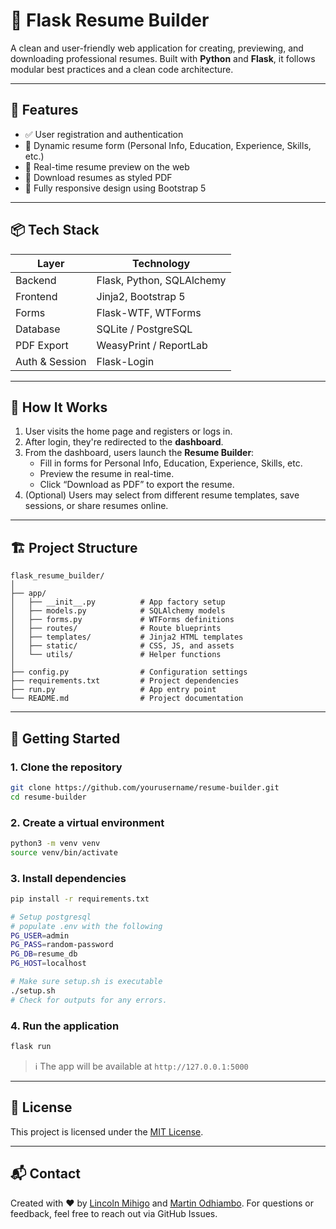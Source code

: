# 🧾 Flask Resume Builder

A clean and user-friendly web application for creating, previewing, and downloading professional resumes. Built with **Python** and **Flask**, it follows modular best practices and a clean code architecture.

---

## 🚀 Features

- ✅ User registration and authentication  
- 🧾 Dynamic resume form (Personal Info, Education, Experience, Skills, etc.)  
- 👀 Real-time resume preview on the web  
- 📄 Download resumes as styled PDF  
- 📱 Fully responsive design using Bootstrap 5  

---

## 📦 Tech Stack

| Layer         | Technology              |
|---------------|--------------------------|
| Backend       | Flask, Python, SQLAlchemy |
| Frontend      | Jinja2, Bootstrap 5       |
| Forms         | Flask-WTF, WTForms        |
| Database      | SQLite / PostgreSQL       |
| PDF Export    | WeasyPrint / ReportLab    |
| Auth & Session| Flask-Login               |

---

## 🧭 How It Works

1. User visits the home page and registers or logs in.  
2. After login, they're redirected to the **dashboard**.  
3. From the dashboard, users launch the **Resume Builder**:
   - Fill in forms for Personal Info, Education, Experience, Skills, etc.
   - Preview the resume in real-time.
   - Click “Download as PDF” to export the resume.
4. (Optional) Users may select from different resume templates, save sessions, or share resumes online.

---

## 🏗️ Project Structure

```
flask_resume_builder/
│
├── app/
│   ├── __init__.py          # App factory setup
│   ├── models.py            # SQLAlchemy models
│   ├── forms.py             # WTForms definitions
│   ├── routes/              # Route blueprints
│   ├── templates/           # Jinja2 HTML templates
│   ├── static/              # CSS, JS, and assets
│   └── utils/               # Helper functions
│
├── config.py                # Configuration settings
├── requirements.txt         # Project dependencies
├── run.py                   # App entry point
└── README.md                # Project documentation
```

---

## 🧪 Getting Started

### 1. Clone the repository

```bash
git clone https://github.com/yourusername/resume-builder.git
cd resume-builder
```

### 2. Create a virtual environment

```bash
python3 -m venv venv
source venv/bin/activate
```

### 3. Install dependencies

```bash
pip install -r requirements.txt

# Setup postgresql
# populate .env with the following
PG_USER=admin
PG_PASS=random-password
PG_DB=resume_db
PG_HOST=localhost

# Make sure setup.sh is executable
./setup.sh
# Check for outputs for any errors.
```

### 4. Run the application

```bash
flask run
```

> ℹ️ The app will be available at `http://127.0.0.1:5000`

---

## 📄 License

This project is licensed under the [MIT License](LICENSE).

---

## 📬 Contact

Created with ❤️ by [Lincoln Mihigo](https://github.com/LinMihigo) and [Martin Odhiambo](https://github.com/Jmodhiambo).
For questions or feedback, feel free to reach out via GitHub Issues.
